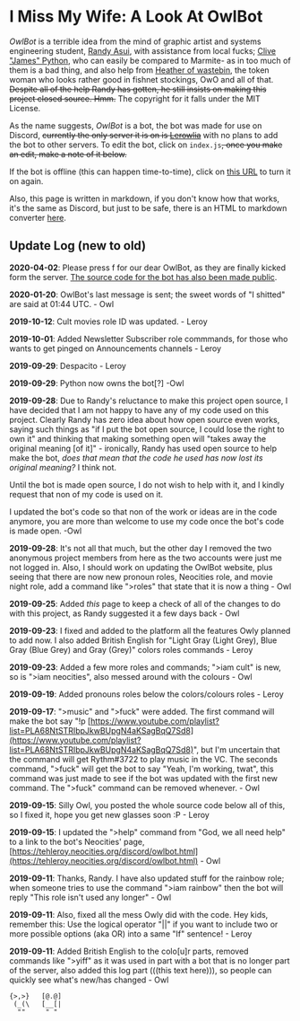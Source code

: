 # I Miss My Wife: A Look At OwlBot

_OwlBot_ is a terrible idea from the mind of graphic artist and systems engineering student, [Randy Asui](https://tehleroy.neocities.org/), with assistance from local fucks; [Clive "James" Python](https://owlman.neocities.org/), who can easily be compared to Marmite- as in too much of them is a bad thing, and also help from [Heather of wastebin](https://wastebin.neocities.org/), the token woman who looks rather good in fishnet stockings, OwO and all of that. ~~Despite all of the help Randy has gotten, he still insists on making this project closed source. Hmm.~~ The copyright for it falls under the MIT License.

As the name suggests, _OwlBot_ is a bot, the bot was made for use on Discord, ~~currently the only server it is on is [Lerowlia](https://tehleroy.neocities.org/discord.html)~~ with no plans to add the bot to other servers. To edit the bot, click on `index.js`~~, once you make an edit, make a note of it below.~~

If the bot is offline (this can happen time-to-time), click on [this URL](https://owlman-bot.glitch.me/) to turn it on again.

Also, this page is written in markdown, if you don't know how that works, it's the same as Discord, but just to be safe, there is an HTML to markdown converter [here](https://www.browserling.com/tools/html-to-markdown).

## Update Log (new to old)

**2020-04-02**: Please press f for our dear OwlBot, as they are finally kicked form the server. [The source code for the bot has also been made public](https://github.com/DynTylluan/OwlBot).

**2020-01-20**: OwlBot's last message is sent; the sweet words of "I shitted" are said at 01:44 UTC. - Owl

**2019-10-12**: Cult movies role ID was updated. - Leroy

**2019-10-01**: Added Newsletter Subscriber role commmands, for those who wants to get pinged on Announcements channels - Leroy

**2019-09-29**: Despacito - Leroy

**2019-09-29**: Python now owns the bot[?] -Owl

**2019-09-28**: Due to Randy's reluctance to make this project open source, I have decided that I am not happy to have any of my code used on this project. Clearly Randy has zero idea about how open source even works, saying such things as "if I put the bot open source, I could lose the right to own it" and thinking that making something open will "takes away the original meaning [of it]" - ironically, Randy has used open source to help make the bot, _does that mean that the code he used has now lost its original meaning?_ I think not.

Until the bot is made open source, I do not wish to help with it, and I kindly request that non of my code is used on it.

I updated the bot's code so that non of the work or ideas are in the code anymore, you are more than welcome to use my code once the bot's code is made open. -Owl

**2019-09-28**: It's not all that much, but the other day I removed the two anonymous project members from here as the two accounts were just me not logged in. Also, I should work on updating the OwlBot website, plus seeing that there are now new pronoun roles, Neocities role, and movie night role, add a command like ">roles" that state that it is now a thing - Owl

**2019-09-25**: Added _this_ page to keep a check of all of the changes to do with this project, as Randy suggested it a few days back - Owl

**2019-09-23**: I fixed and added to the platform all the features Owly planned to add now. I also added British English for "Light Gray (Light Grey), Blue Gray (Blue Grey) and Gray (Grey)" colors roles commands - Leroy

**2019-09-23**: Added a few more roles and commands; ">iam cult" is new, so is ">iam neocities", also messed around with the colours - Owl

**2019-09-19**: Added pronouns roles below the colors/colours roles - Leroy

**2019-09-17**: ">music" and ">fuck" were added. The first command will make the bot say "!p [https://www.youtube.com/playlist?list=PLA68NtSTRIbpJkwBUpgN4aKSagBqQ7Sd8](https://www.youtube.com/playlist?list=PLA68NtSTRIbpJkwBUpgN4aKSagBqQ7Sd8)", but I'm uncertain that the command will get Rythm#3722 to play music in the VC. The seconds command, ">fuck" will get the bot to say "Yeah, I'm working, twat", this command was just made to see if the bot was updated with the first new command. The ">fuck" command can be removed whenever. - Owl

**2019-09-15**: Silly Owl, you posted the whole source code below all of this, so I fixed it, hope you get new glasses soon :P - Leroy

**2019-09-15**: I updated the ">help" command from "God, we all need help" to a link to the bot's Neocities' page, [https://tehleroy.neocities.org/discord/owlbot.html](https://tehleroy.neocities.org/discord/owlbot.html) - Owl

**2019-09-11**: Thanks, Randy. I have also updated stuff for the rainbow role; when someone tries to use the command ">iam rainbow" then the bot will reply "This role isn't used any longer" - Owl

**2019-09-11**: Also, fixed all the mess Owly did with the code. Hey kids, remember this: Use the logical operator "||" if you want to include two or more possible options (aka OR) into a same "If" sentence! - Leroy

**2019-09-11**: Added British English to the colo[u]r parts, removed commands like ">yiff" as it was used in part with a bot that is no longer part of the server, also added this log part (((this text here))), so people can quickly see what's new/has changed - Owl

```
{>,>}   [@.@]
 (_(\   [__[|
  ""     " "
  ```